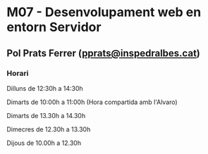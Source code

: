 # M07 - Desenvolupament web en entorn Servidor

## Pol Prats Ferrer (pprats@inspedralbes.cat)

### Horari 

Dilluns de 12:30h a 14:30h

Dimarts de 10:00h a 11:00h (Hora compartida amb l'Alvaro)

Dimarts de 13.30h a 14.30h

Dimecres de 12.30h a 13.30h

Dijous de 10.00h a 12.30h
